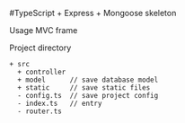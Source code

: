 #TypeScript + Express + Mongoose skeleton

Usage MVC frame

Project directory
```
+ src 
  + controller
  + model      // save database model
  + static     // save static files
  - config.ts  // save project config 
  - index.ts   // entry
  - router.ts

 ```